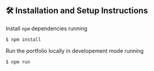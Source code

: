 ## 🛠 Installation and Setup Instructions

Install `npm` dependencies running

```shell
$ npm install
```

Run the portfolio locally in developement mode running

```shell
$ npm run
```